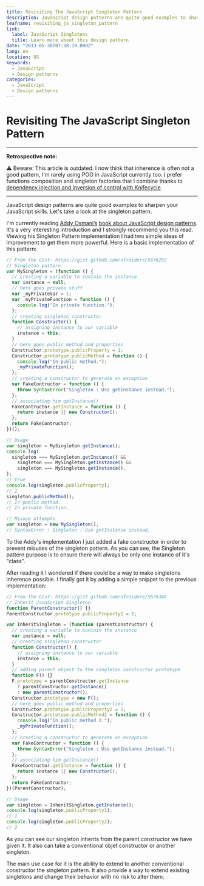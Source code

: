 ```yaml
---
title: Revisiting The JavaScript Singleton Pattern
description: JavaScript design patterns are quite good examples to sharp your JavaScript skills. Let's take a look to the singleton pattern.
leafname: revisiting_js_singleton_pattern
link:
  label: JavaScript Singletons
  title: Learn more about this design pattern
date: "2013-05-30T07:38:19.000Z"
lang: en
location: US
keywords:
  - JavaScript
  - Design patterns
categories:
  - JavaScript
  - Design patterns
---
```


# Revisiting The JavaScript Singleton Pattern

---

**Retrospective note:**

⚠ Beware: This article is outdated. I now think that inherence is often not a good pattern, I'm rarely using POO in JavaScript currently too. I prefer functions composition and singleton factories that I combine thanks to [dependency injection and inversion of control with Knifecycle](https://github.com/nfroidure/knifecycle).

---

JavaScript design patterns are quite good examples to sharpen your JavaScript skills. Let's take a look at the singleton pattern.

I'm currently reading [Addy Osmani’s](https://twitter.com/addyosmani "Follow him on Twitter") [book about JavaScript design patterns](http://shop.oreilly.com/product/0636920025832.do "Buy this book"). It's a very interesting introduction and I strongly recommend you this read. Viewing his Singleton Pattern implementation I had two simple ideas of improvement to get them more powerful. Here is a basic implementation of this pattern:

```js
// From the Gist: https://gist.github.com/nfroidure/5676292
// Singleton pattern
var MySingleton = (function () {
  // creating a variable to contain the instance
  var instance = null;
  // here goes private stuff
  var _myPrivateVar = 1;
  var _myPrivateFunction = function () {
    console.log("In private function.");
  };
  // creating singleton constructor
  function Constructor() {
    // assigning instance to our variable
    instance = this;
  }
  // here goes public method and properties
  Constructor.prototype.publicProperty = 1;
  Constructor.prototype.publicMethod = function () {
    console.log("In public method.");
    _myPrivateFunction();
  };
  // creating a constructor to generate an exception
  var FakeContructor = function () {
    throw SyntaxError("Singleton : Use getInstance instead.");
  };
  // associating him getInstance()
  FakeContructor.getInstance = function () {
    return instance || new Constructor();
  };
  return FakeContructor;
})();

// Usage
var singleton = MySingleton.getInstance();
console.log(
  singleton === MySingleton.getInstance() &&
    singleton === MySingleton.getInstance() &&
    singleton === MySingleton.getInstance(),
);
// true
console.log(singleton.publicProperty);
// 1
singleton.publicMethod();
// In public method.
// In private function.

// Misuse attempts
var singleton = new MySingleton();
// SyntaxError : Singleton : Use getInstance instead.
```

To the Addy's implementation I just added a fake constructor in order to prevent misuses of the singleton pattern. As you can see, the Singleton pattern purpose is to ensure there will always be only one instance of it's "class".

After reading it I wondered if there could be a way to make singletons inherence possible. I finally got it by adding a simple snippet to the previous implementation:

```js
// From the Gist: https://gist.github.com/nfroidure/5676346
// Inherit JavaScript Singleton
function ParentConstructor() {}
ParentConstructor.prototype.publicProperty1 = 1;

var InheritSingleton = (function (parentConstructor) {
  // creating a variable to contain the instance
  var instance = null;
  // creating singleton constructor
  function Constructor() {
    // assigning instance to our variable
    instance = this;
  }
  // adding parent object to the singleton constructor prototype
  function F() {}
  F.prototype = parentConstructor.getInstance
    ? parentConstructor.getInstance()
    : new parentConstructor();
  Constructor.prototype = new F();
  // here goes public method and properties
  Constructor.prototype.publicProperty2 = 2;
  Constructor.prototype.publicMethod2 = function () {
    console.log("In public method 2.");
    _myPrivateFunction();
  };
  // creating a constructor to generate an exception
  var FakeContructor = function () {
    throw SyntaxError("Singleton : Use getInstance instead.");
  };
  // associating him getInstance()
  FakeContructor.getInstance = function () {
    return instance || new Constructor();
  };
  return FakeContructor;
})(ParentConstructor);

// Usage
var singleton = InheritSingleton.getInstance();
console.log(singleton.publicProperty1);
// 1
console.log(singleton.publicProperty2);
// 2
```

As you can see our singleton inherits from the parent constructor we have given it. It also can take a conventional objet constructor or another singleton.

The main use case for it is the ability to extend to another conventional constructor the singleton pattern. It also provide a way to extend existing singletons and change their behavior with no risk to alter them.
